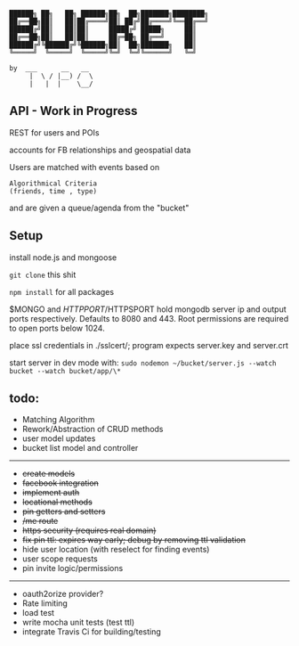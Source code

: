 ﻿```
██████╗ ██╗   ██╗ ██████╗██╗  ██╗███████╗████████╗
██╔══██╗██║   ██║██╔════╝██║ ██╔╝██╔════╝╚══██╔══╝
██████╔╝██║   ██║██║     █████╔╝ █████╗     ██║   
██╔══██╗██║   ██║██║     ██╔═██╗ ██╔══╝     ██║   
██████╔╝╚██████╔╝╚██████╗██║  ██╗███████╗   ██║   
╚═════╝  ╚═════╝  ╚═════╝╚═╝  ╚═╝╚══════╝   ╚═╝ 

by  ___      __   __  
     |  \ / |__) /  \ 
     |   |  |    \__/ 
```                    



API - Work in Progress
----------------------

REST for users and POIs

accounts for FB relationships
and geospatial data

Users are matched with events based on 
```
Algorithmical Criteria
(friends, time , type)
```
and are given a queue/agenda from the "bucket"

Setup
-----
install node.js and mongoose 

`git clone` this shit

`npm install` for all packages

$MONGO and $HTTPPORT/$HTTPSPORT hold mongodb server ip and
output ports respectively. Defaults to 8080 and 443.
Root permissions are required to open ports below 1024.

place ssl credentials in ./sslcert/; program expects server.key and server.crt

start server in dev mode with: 
`sudo nodemon ~/bucket/server.js --watch bucket --watch bucket/app/\*`


todo:
-----
- Matching Algorithm
- Rework/Abstraction of CRUD methods
- user model updates
- bucket list model and controller


******************************

- ~~create models~~
- ~~facebook integration~~
- ~~implement auth~~
- ~~locational methods~~
- ~~pin getters and setters~~
- ~~/me route~~
- ~~https security (requires real domain)~~
- ~~fix pin ttl: expires way early; debug by removing ttl validation~~
- hide user location (with reselect for finding events)
- user scope requests
- pin invite logic/permissions

******************************

- oauth2orize provider?
- Rate limiting
- load test 
- write mocha unit tests (test ttl)
- integrate Travis Ci for building/testing 
